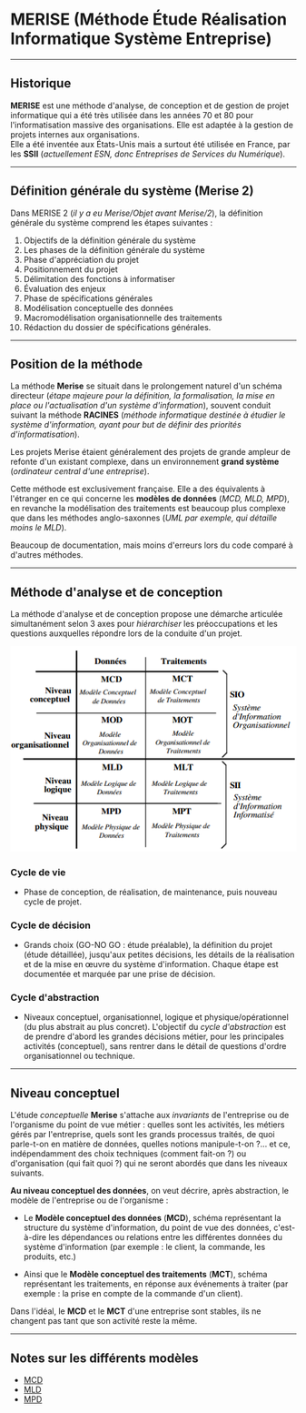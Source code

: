 # MERISE (Méthode Étude Réalisation Informatique Système Entreprise)

---

## Historique

**MERISE** est une méthode d'analyse, de conception et de gestion de projet informatique qui a été très utilisée dans les années 70 et 80 pour l'informatisation massive des organisations. Elle est adaptée à la gestion de projets internes aux organisations.  
Elle a été inventée aux États-Unis mais a surtout été utilisée en France, par les **SSII** (_actuellement ESN, donc Entreprises de Services du Numérique_).

---

## Définition générale du système (Merise 2)

Dans MERISE 2 (_il y a eu Merise/Objet avant Merise/2_), la définition générale du système comprend les étapes suivantes :

1.  Objectifs de la définition générale du système
2.  Les phases de la définition générale du système
3.  Phase d'appréciation du projet
4.  Positionnement du projet
5.  Délimitation des fonctions à informatiser
6.  Évaluation des enjeux
7.  Phase de spécifications générales
8.  Modélisation conceptuelle des données
9.  Macromodélisation organisationnelle des traitements
10. Rédaction du dossier de spécifications générales.

---

## Position de la méthode

La méthode **Merise** se situait dans le prolongement naturel d'un schéma directeur (_étape majeure pour la définition, la formalisation, la mise en place ou l'actualisation d'un système d'information_), souvent conduit suivant la méthode **RACINES** (_méthode informatique destinée à étudier le système d'information, ayant pour but de définir des priorités d'informatisation_).

Les projets Merise étaient généralement des projets de grande ampleur de refonte d'un existant complexe, dans un environnement **grand système** (_ordinateur central d'une entreprise_).

Cette méthode est exclusivement française. Elle a des équivalents à l'étranger en ce qui concerne les **modèles de données** (_MCD, MLD, MPD_), en revanche la modélisation des traitements est beaucoup plus complexe que dans les méthodes anglo-saxonnes (_UML par exemple, qui détaille moins le MLD_).

Beaucoup de documentation, mais moins d'erreurs lors du code comparé à d'autres méthodes.

---

## Méthode d'analyse et de conception

La méthode d'analyse et de conception propose une démarche articulée simultanément selon 3 axes pour _hiérarchiser_ les préoccupations et les questions auxquelles répondre lors de la conduite d'un projet.

![MERISE](./images/figure3-4.png)

### Cycle de vie

- Phase de conception, de réalisation, de maintenance, puis nouveau cycle de projet.

### Cycle de décision

- Grands choix (GO-NO GO : étude préalable), la définition du projet (étude détaillée), jusqu'aux petites décisions, les détails de la réalisation et de la mise en œuvre du système d'information. Chaque étape est documentée et marquée par une prise de décision.

### Cycle d'abstraction

- Niveaux conceptuel, organisationnel, logique et physique/opérationnel (du plus abstrait au plus concret). L'objectif du _cycle d'abstraction_ est de prendre d'abord les grandes décisions métier, pour les principales activités (conceptuel), sans rentrer dans le détail de questions d'ordre organisationnel ou technique.

---

## Niveau conceptuel

L'étude _conceptuelle_ **Merise** s'attache aux _invariants_ de l'entreprise ou de l'organisme du point de vue métier : quelles sont les activités, les métiers gérés par l'entreprise, quels sont les grands processus traités, de quoi parle-t-on en matière de données, quelles notions manipule-t-on ?... et ce, indépendamment des choix techniques (comment fait-on ?) ou d'organisation (qui fait quoi ?) qui ne seront abordés que dans les niveaux suivants.

**Au niveau conceptuel des données**, on veut décrire, après abstraction, le modèle de l'entreprise ou de l'organisme :

- Le **Modèle conceptuel des données** (**MCD**), schéma représentant la structure du système d'information, du point de vue des données, c'est-à-dire les dépendances ou relations entre les différentes données du système d'information (par exemple : le client, la commande, les produits, etc.)

- Ainsi que le **Modèle conceptuel des traitements** (**MCT**), schéma représentant les traitements, en réponse aux événements à traiter (par exemple : la prise en compte de la commande d'un client).

Dans l'idéal, le **MCD** et le **MCT** d'une entreprise sont stables, ils ne changent pas tant que son activité reste la même.

---

## Notes sur les différents modèles

- [MCD](./notes/mcd.md)
- [MLD](./notes/mld.md)
- [MPD](./notes/mpd.md)
